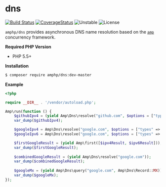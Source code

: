 # dns

[![Build Status](https://img.shields.io/travis/amphp/dns/master.svg?style=flat-square)](https://travis-ci.org/amphp/dns)
[![CoverageStatus](https://img.shields.io/coveralls/amphp/dns/master.svg?style=flat-square)](https://coveralls.io/github/amphp/dns?branch=master)
![Unstable](https://img.shields.io/badge/api-unstable-orange.svg?style=flat-square)
![License](https://img.shields.io/badge/license-MIT-blue.svg?style=flat-square)


`amphp/dns` provides asynchronous DNS name resolution based on the [`amp`](https://github.com/amphp/amp)
concurrency framework.

**Required PHP Version**

- PHP 5.5+

**Installation**

```bash
$ composer require amphp/dns:dev-master
```

**Example**

```php
<?php

require __DIR__ . '/vendor/autoload.php';

Amp\run(function () {
    $githubIpv4 = (yield Amp\Dns\resolve("github.com", $options = ["types" => Amp\Dns\Record::A]));
    var_dump($githubIpv4);

    $googleIpv4 = Amp\Dns\resolve("google.com", $options = ["types" => Amp\Dns\Record::A]);
    $googleIpv6 = Amp\Dns\resolve("google.com", $options = ["types" => Amp\Dns\Record::AAAA]);

    $firstGoogleResult = (yield Amp\first([$ipv4Result, $ipv6Result]));
    var_dump($firstGoogleResult);
    
    $combinedGoogleResult = (yield Amp\Dns\resolve("google.com"));
    var_dump($combinedGoogleResult);
    
    $googleMx = (yield Amp\Dns\query("google.com", Amp\Dns\Record::MX));
    var_dump($googleMx);
});
```
